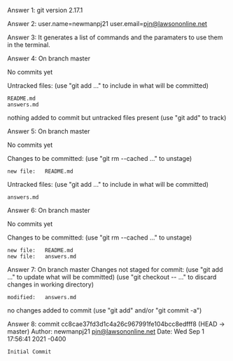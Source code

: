 Answer 1: git version 2.17.1

Answer 2: user.name=newmanpj21  user.email=pjn@lawsononline.net

Answer 3: It generates a list of commands and the paramaters to use them in the terminal.

Answer 4: 
On branch master

No commits yet

Untracked files:
  (use "git add <file>..." to include in what will be committed)

	README.md
	answers.md

nothing added to commit but untracked files present (use "git add" to track)

Answer 5: 
On branch master

No commits yet

Changes to be committed:
  (use "git rm --cached <file>..." to unstage)

	new file:   README.md

Untracked files:
  (use "git add <file>..." to include in what will be committed)

	answers.md

Answer 6:
On branch master

No commits yet

Changes to be committed:
  (use "git rm --cached <file>..." to unstage)

	new file:   README.md
	new file:   answers.md

Answer 7:
On branch master
Changes not staged for commit:
  (use "git add <file>..." to update what will be committed)
  (use "git checkout -- <file>..." to discard changes in working directory)

	modified:   answers.md

no changes added to commit (use "git add" and/or "git commit -a")

Answer 8:
commit cc8cae37fd3d1c4a26c967991fe104bcc8edfff8 (HEAD -> master)
Author: newmanpj21 <pjn@lawsononline.net>
Date:   Wed Sep 1 17:56:41 2021 -0400

    Initial Commit




